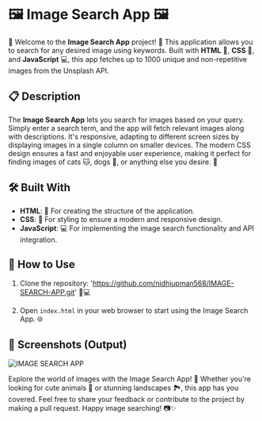 # 🖼️ Image Search App 🖼️

🎉 Welcome to the **Image Search App** project! 🎉 This application allows you to search for any desired image using keywords. Built with **HTML** 📝, **CSS** 🎨, and **JavaScript** 💻, this app fetches up to 1000 unique and non-repetitive images from the Unsplash API.

## 📋 Description

The **Image Search App** lets you search for images based on your query. Simply enter a search term, and the app will fetch relevant images along with descriptions. It's responsive, adapting to different screen sizes by displaying images in a single column on smaller devices. The modern CSS design ensures a fast and enjoyable user experience, making it perfect for finding images of cats 🐱, dogs 🐶, or anything else you desire. 🌟

## 🛠️ Built With

- **HTML**: 📝 For creating the structure of the application.
- **CSS**: 🎨 For styling to ensure a modern and responsive design.
- **JavaScript**: 💻 For implementing the image search functionality and API integration.

## 🚀 How to Use

1. Clone the repository: 'https://github.com/nidhiupman568/IMAGE-SEARCH-APP.git' 📁💻
   
2. Open `index.html` in your web browser to start using the Image Search App. 🌐

## 📸 Screenshots (Output)

![IMAGE SEARCH APP](https://github.com/nidhiupman568/IMAGE-SEARCH-APP/assets/130860182/7fbad144-9164-4fde-b2a8-09d8cdbf6fa0)

Explore the world of images with the Image Search App! 🌈 Whether you're looking for cute animals 🐰 or stunning landscapes 🏞️, this app has you covered. Feel free to share your feedback or contribute to the project by making a pull request. Happy image searching! 📷✨
